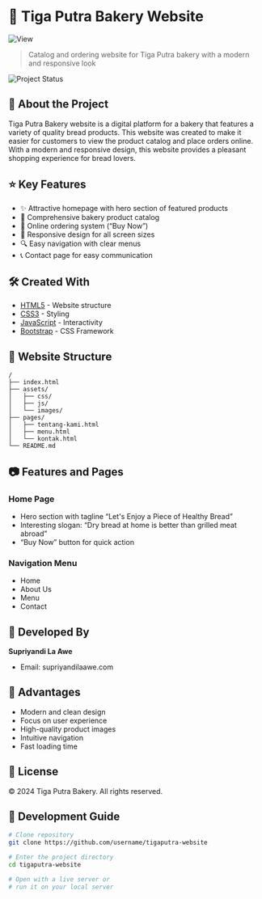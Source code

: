 # 🥖 Tiga Putra Bakery Website
![View](https://github.com/user-attachments/assets/5777c8bf-3f10-4591-acd1-0468ac034405)
> Catalog and ordering website for Tiga Putra bakery with a modern and responsive look

![Project Status](https://img.shields.io/badge/status-active-success.svg)

## 📖 About the Project

Tiga Putra Bakery website is a digital platform for a bakery that features a variety of quality bread products. This website was created to make it easier for customers to view the product catalog and place orders online. With a modern and responsive design, this website provides a pleasant shopping experience for bread lovers.

## ⭐ Key Features

- ✨ Attractive homepage with hero section of featured products
- 🍞 Comprehensive bakery product catalog
- 🛒 Online ordering system (“Buy Now”)
- 📱 Responsive design for all screen sizes
- 🔍 Easy navigation with clear menus
- 📞 Contact page for easy communication

## 🛠️ Created With

- [HTML5](https://www.w3.org/html/) - Website structure
- [CSS3](https://www.w3.org/Style/CSS/) - Styling
- [JavaScript](https://www.javascript.com/) - Interactivity
- [Bootstrap](https://getbootstrap.com/) - CSS Framework

## 🏁 Website Structure

```
/
├── index.html
├── assets/
│   ├── css/
│   ├── js/
│   └── images/
├── pages/
│   ├── tentang-kami.html
│   ├── menu.html
│   └── kontak.html
└── README.md
```

## 📷 Features and Pages

### Home Page
- Hero section with tagline “Let's Enjoy a Piece of Healthy Bread”
- Interesting slogan: “Dry bread at home is better than grilled meat abroad”
- “Buy Now” button for quick action

### Navigation Menu
- Home
- About Us
- Menu
- Contact

## 👤 Developed By

**Supriyandi La Awe**
- Email: supriyandilaawe.com

## 🌟 Advantages

- Modern and clean design
- Focus on user experience
- High-quality product images
- Intuitive navigation
- Fast loading time

## 📝 License

© 2024 Tiga Putra Bakery. All rights reserved.

## 🔧 Development Guide

```bash
# Clone repository
git clone https://github.com/username/tigaputra-website

# Enter the project directory
cd tigaputra-website

# Open with a live server or
# run it on your local server
```
